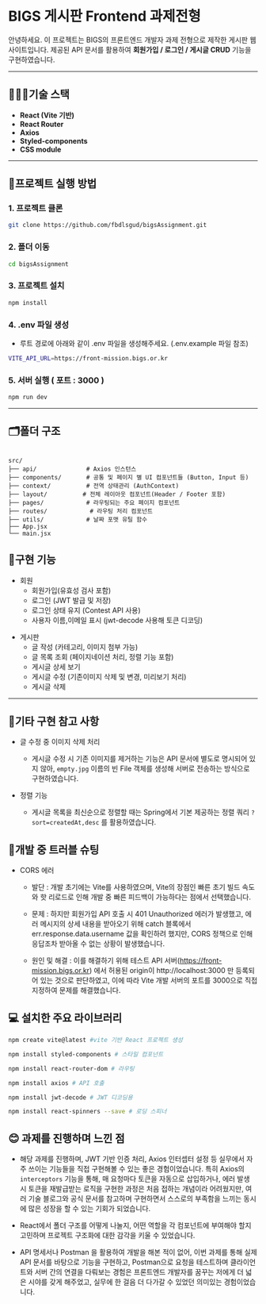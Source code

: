 # BIGS 게시판 Frontend 과제전형

안녕하세요.
이 프로젝트는 BIGS의 프론트엔드 개발자 과제 전형으로 제작한 게시판 웹 사이트입니다.
제공된 API 문서를 활용하여 **회원가입 / 로그인 / 게시글 CRUD** 기능을 구현하였습니다.

---

## 👨🏻‍🔧기술 스택

- **React (Vite 기반)**
- **React Router**
- **Axios**
- **Styled-components**
- **CSS module**

---

## 🔧프로젝트 실행 방법

### 1. 프로젝트 클론
```bash
git clone https://github.com/fbdlsgud/bigsAssignment.git
```

### 2. 폴더 이동
```bash
cd bigsAssignment
```

### 3. 프로젝트 설치
```bash
npm install
```

### 4. .env 파일 생성
- 루트 경로에 아래와 같이 .env 파일을 생성해주세요. (.env.example 파일 참조)
```bash
VITE_API_URL=https://front-mission.bigs.or.kr
```

### 5. 서버 실행 ( 포트 : 3000 )
```bash
npm run dev
```

---

## 🗂️폴더 구조
<pre><code>
src/
├── api/              # Axios 인스턴스 
├── components/       # 공통 및 페이지 별 UI 컴포넌트들 (Button, Input 등)
├── context/          # 전역 상태관리 (AuthContext)
├── layout/          # 전체 레이아웃 컴포넌트(Header / Footer 포함)
├── pages/            # 라우팅되는 주요 페이지 컴포넌트
├── routes/            # 라우팅 처리 컴포넌트
├── utils/            # 날짜 포맷 유틸 함수
├── App.jsx
└── main.jsx
</code></pre>


## 🔖구현 기능

- 회원
  - 회원가입(유효성 검사 포함)
  - 로그인 (JWT 발급 및 저장)
  - 로그인 상태 유지 (Contest API 사용)
  - 사용자 이름,이메일 표시 (jwt-decode 사용해 토큰 디코딩)

* 게시판
  - 글 작성 (카테고리, 이미지 첨부 가능)
  - 글 목록 조회 (페이지네이션 처리, 정렬 기능 포함)
  - 게시글 상세 보기
  - 게시글 수정 (기존이미지 삭제 및 변경, 미리보기 처리)
  - 게시글 삭제

---




## 🔖기타 구현 참고 사항

- 글 수정 중 이미지 삭제 처리

  - 게시글 수정 시 기존 이미지를 제거하는 기능은 API 문서에 별도로 명시되어 있지 않아,
    `empty.jpg` 이름의 빈 File 객체를 생성해 서버로 전송하는 방식으로 구현하였습니다.

- 정렬 기능
  - 게시글 목록을 최신순으로 정렬할 때는 Spring에서 기본 제공하는 정렬 쿼리 `?sort=createdAt,desc` 를 활용하였습니다.




## 💫개발 중 트러블 슈팅

- CORS 에러


  - 발단 : 개발 초기에는 Vite를 사용하였으며,
    Vite의 장점인 빠른 초기 빌드 속도와 핫 리로드로 인해 개발 중 빠른 피드백이 가능하다는 점에서 선택했습니다.


  - 문제 : 하지만 회원가입 API 호출 시 401 Unauthorized 에러가 발생했고,
    에러 메시지의 상세 내용을 받아오기 위해 catch 블록에서 err.response.data.username 값을 확인하려 했지만,
    CORS 정책으로 인해 응답조차 받아올 수 없는 상황이 발생했습니다.


  - 원인 및 해결 : 이를 해결하기 위해 테스트 API 서버(https://front-mission.bigs.or.kr) 에서
    허용된 origin이 http://localhost:3000 만 등록되어 있는 것으로 판단하였고,
    이에 따라 Vite 개발 서버의 포트를 3000으로 직접 지정하여 문제를 해결했습니다.




## 💻 설치한 주요 라이브러리

```bash
npm create vite@latest #vite 기반 React 프로젝트 생성

npm install styled-components # 스타일 컴포넌트

npm install react-router-dom # 라우팅

npm install axios # API 호출

npm install jwt-decode # JWT 디코딩용

npm install react-spinners --save # 로딩 스피너
```





## 😊 과제를 진행하며 느낀 점
- 해당 과제를 진행하며, JWT 기반 인증 처리, Axios 인터셉터 설정 등 실무에서 자주 쓰이는 기능들을 직접 구현해볼 수 있는 좋은 경험이었습니다. 특히 Axios의 `interceptors` 기능을 통해, 매 요청마다 토큰을 자동으로 삽입하거나, 에러 발생 시 토큰을 재발급받는 로직을 구현한 과정은 처음 접하는 개념이라 어려웠지만, 여러 기술 블로그와 공식 문서를 참고하며 구현하면서 스스로의 부족함을 느끼는 동시에 많은 성장을 할 수 있는 기회가 되었습니다.

- React에서 폴더 구조를 어떻게 나눌지, 어떤 역할을 각 컴포넌트에 부여해야 할지 고민하며 프로젝트 구조화에 대한 감각을 키울 수 있었습니다.

- API 명세서나 Postman 을 활용하여 개발을 해본 적이 없어, 이번 과제를 통해 실제 API 문서를 바탕으로 기능을 구현하고, Postman으로 요청을 테스트하며 클라이언트와 서버 간의 연결을 다뤄보는 경험은 프론트엔드 개발자를 꿈꾸는 저에게 더 넓은 시야를 갖게 해주었고, 실무에 한 걸음 더 다가갈 수 있었던 의미있는 경험이었습니다.
